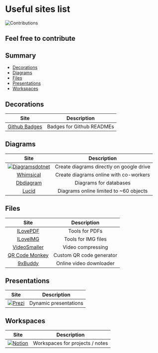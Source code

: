 # Useful sites list
![Contributions](https://img.shields.io/static/v1.svg?label=Contributions&message=Welcome&color=information&style=for-the-badge)
## Feel free to contribute

## Summary
* [Decorations](#Decorations)
* [Diagrams](#Diagrams)
* [Files](#Files)
* [Presentations](#Presentations)
* [Workspaces](#Workspaces)

## Decorations
Site | Description
:---: | :---:
[Github Badges](https://img.shields.io) | Badges for Github READMEs

## Diagrams
Site | Description
:---: | :---:
[![Diagramsdotnet](https://img.shields.io/badge/Diagrams.net-F08705?style=for-the-badge&logo=diagramsdotnet&logoColor=white)](https://app.diagrams.net) | Create diagrams directly on google drive
[Whimsical](https://whimsical.com/getting-started-5AqaR9JCJc8hHL4QfcsVPt) | Create diagrams online with co-workers
[Dbdiagram](https://dbdiagram.io/d) | Diagrams for databases
[Lucid](https://lucid.app/) | Diagrams online limited to ~60 objects

## Files
Site | Description
:---: | :---:
[ILovePDF](https://www.ilovepdf.com/) | Tools for PDFs
[ILoveIMG](https://www.iloveimg.com/) | Tools for IMG files
[VideoSmaller](https://www.videosmaller.com/) | Video compressing
[QR Code Monkey](https://www.qrcode-monkey.com/) | Custom QR code generator
[9xBuddy](https://9xbuddy.com/) | Online video downloader

## Presentations
Site | Description
:---: | :---:
[![Prezi](https://img.shields.io/badge/Prezi-3181FF?style=for-the-badge&logo=prezi&logoColor=white)](https://prezi.com/dashboard/next/#/all) | Dynamic presentations

## Workspaces
Site | Description
:---: | :---:
[![Notion](https://img.shields.io/badge/Notion-000000?style=for-the-badge&logo=notion&logoColor=white)](notion.so) | Workspaces for projects / notes